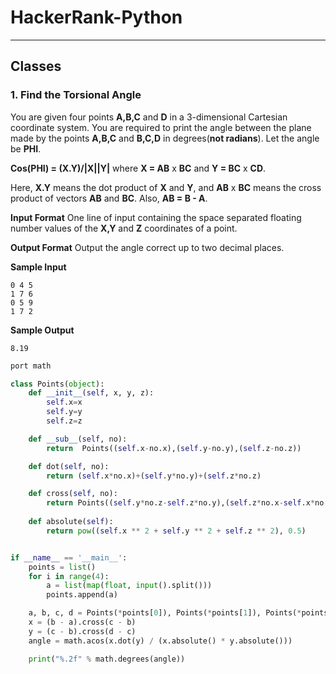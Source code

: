 # **HackerRank-Python**
-----
## **Classes**

### **1. Find the Torsional Angle**
You are given four points **A,B,C** and **D** in a 3-dimensional Cartesian coordinate system. You are required to print the angle between the plane made by the points **A,B,C** and **B,C,D** in degrees(**not radians**). Let the angle be **PHI**.

**Cos(PHI) = (X.Y)/|X||Y|** where **X = AB** x **BC** and **Y = BC** x **CD**.

Here, **X.Y** means the dot product of **X** and **Y**, and **AB** x **BC** means the cross product of vectors **AB** and **BC**. Also, **AB = B - A**.

**Input Format**
One line of input containing the space separated floating number values of the **X,Y** and **Z** coordinates of a point.

**Output Format**
Output the angle correct up to two decimal places.

**Sample Input**
```
0 4 5
1 7 6
0 5 9
1 7 2
```
**Sample Output**
```
8.19
```
```py
port math

class Points(object):
    def __init__(self, x, y, z):
        self.x=x
        self.y=y
        self.z=z

    def __sub__(self, no):
        return  Points((self.x-no.x),(self.y-no.y),(self.z-no.z))

    def dot(self, no):
        return (self.x*no.x)+(self.y*no.y)+(self.z*no.z)

    def cross(self, no):
        return Points((self.y*no.z-self.z*no.y),(self.z*no.x-self.x*no.z),(self.x*no.y-self.y*no.x))
        
    def absolute(self):
        return pow((self.x ** 2 + self.y ** 2 + self.z ** 2), 0.5)


if __name__ == '__main__':
    points = list()
    for i in range(4):
        a = list(map(float, input().split()))
        points.append(a)

    a, b, c, d = Points(*points[0]), Points(*points[1]), Points(*points[2]), Points(*points[3])
    x = (b - a).cross(c - b)
    y = (c - b).cross(d - c)
    angle = math.acos(x.dot(y) / (x.absolute() * y.absolute()))

    print("%.2f" % math.degrees(angle))
```